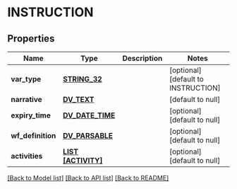 # INSTRUCTION

## Properties
Name | Type | Description | Notes
------------ | ------------- | ------------- | -------------
**var_type** | [**STRING_32**](STRING_32.md) |  | [optional] [default to INSTRUCTION]
**narrative** | [**DV_TEXT**](DvText.md) |  | [default to null]
**expiry_time** | [**DV_DATE_TIME**](DvDateTime.md) |  | [optional] [default to null]
**wf_definition** | [**DV_PARSABLE**](DvParsable.md) |  | [optional] [default to null]
**activities** | [**LIST [ACTIVITY]**](Activity.md) |  | [optional] [default to null]

[[Back to Model list]](../README.md#documentation-for-models) [[Back to API list]](../README.md#documentation-for-api-endpoints) [[Back to README]](../README.md)



